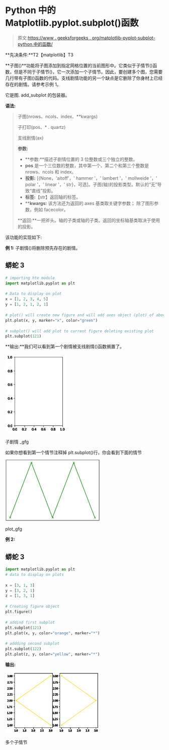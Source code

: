 # Python 中的 Matplotlib.pyplot.subplot()函数

> 原文:[https://www . geeksforgeeks . org/matplotlib-pyplot-subplot-python 中的函数/](https://www.geeksforgeeks.org/matplotlib-pyplot-subplot-function-in-python/)

**先决条件:**T2【matplotlib】T3

**子图()**功能将子图添加到指定网格位置的当前图形中。它类似于子情节()函数，但是不同于子情节()，它一次添加一个子情节。因此，要创建多个图，您需要几行带有子图()函数的代码。支线剧情功能的另一个缺点是它删除了你身材上已经存在的剧情。请参考示例 1。

它是图. add_subplot 的包装器。

**语法:**

> 子图(nrows、ncols、index、**kwargs)
> 
> 子打印(pos、* . quartz)
> 
> 支线剧情(ax)
> 
> **参数:**
> 
> *   **参数:**描述子剧情位置的 3 位整数或三个独立的整数。
> *   **pos** 是一个三位数的整数，其中第一个、第二个和第三个整数是 nrows、ncols 和 index。
> *   **投影:** [{None，'aitoﬀ'，' hammer '，' lambert '，' mollweide '，' polar '，' linear '，' str}，可选]。子图(轴)的投影类型。默认的“无”导致“直线”投影。
> *   **标签:**【str】返回轴的标签。
> *   ****kwargs:** 该方法还为返回的 axes 基类取关键字参数；
>     除了图形参数，例如 facecolor。
> 
> **返回:**一把斧头。轴的子类或轴的子类。返回的坐标轴基类取决于使用的投影。

该功能的实现如下:

**例 1:** 子剧情()将删除预先存在的剧情。

## 蟒蛇 3

```py
# importing hte module
import matplotlib.pyplot as plt

# Data to display on plot
x = [1, 2, 3, 4, 5]
y = [1, 2, 1, 2, 1]

# plot() will create new figure and will add axes object (plot) of above data
plt.plot(x, y, marker="x", color="green")

# subplot() will add plot to current figure deleting existing plot
plt.subplot(121)
```

**输出:**我们可以看到第一个剧情被支线剧情()函数搁置了。

![](img/f20db55aec977070267a0f2e42acd788.png)

子剧情 _gfg

如果你想看到第一个情节注释掉 plt.subplot()行，你会看到下面的情节

![](img/39227b0dab4e1d3bce55c88fe8b70d8e.png)

plot_gfg

**例 2:**

## 蟒蛇 3

```py
import matplotlib.pyplot as plt
# data to display on plots

x = [3, 1, 3]
y = [3, 2, 1]
z = [1, 3, 1]

# Creating figure object
plt.figure()

# addind first subplot
plt.subplot(121)
plt.plot(x, y, color="orange", marker="*")

# addding second subplot
plt.subplot(122)
plt.plot(z, y, color="yellow", marker="*")
```

**输出:**

![](img/e5ce77fb0aa41d7a438d831e3fc7e6ed.png)

多个子情节
